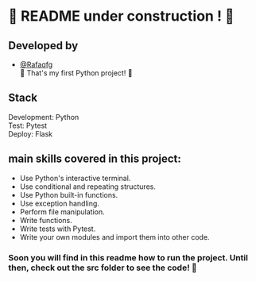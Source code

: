 # :construction: README under construction ! :construction:

## Developed by
- [@Rafaqfg](https://www.linkedin.com/in/rafaelqfg/)<br>
:partying_face: That's my first Python project! :tada:

## Stack
Development: Python <br>
Test: Pytest <br>
Deploy: Flask

## main skills covered in this project:
- Use Python's interactive terminal. <br>
- Use conditional and repeating structures. <br>
- Use Python built-in functions. <br>
- Use exception handling. <br>
- Perform file manipulation. <br>
- Write functions. <br>
- Write tests with Pytest. <br>
- Write your own modules and import them into other code. <br>


### Soon you will find in this readme how to run the project. Until then, check out the src folder to see the code! :monocle_face:
